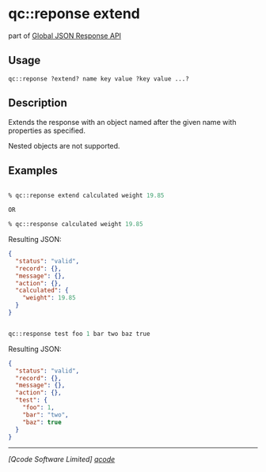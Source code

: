 qc::reponse extend
===========

part of [Global JSON Response API](../response_api.md)

Usage
-----
`qc::reponse ?extend? name key value ?key value ...?`

Description
-----------
Extends the response with an object named after the given name with properties as specified.

Nested objects are not supported.

Examples
--------
```tcl

% qc::reponse extend calculated weight 19.85

OR

% qc::response calculated weight 19.85

```

Resulting JSON:

```JSON
{
  "status": "valid",
  "record": {},
  "message": {},
  "action": {},
  "calculated": {
    "weight": 19.85
  }
}

```

```tcl

qc::response test foo 1 bar two baz true

```

Resulting JSON:

```JSON
{
  "status": "valid",
  "record": {},
  "message": {},
  "action": {},
  "test": {
    "foo": 1,
    "bar": "two",
    "baz": true
  }
}

```

----------------------------------
*[Qcode Software Limited] [qcode]*

[qcode]: http://www.qcode.co.uk "Qcode Software"
[global JSON response]: ../global-json-response.md